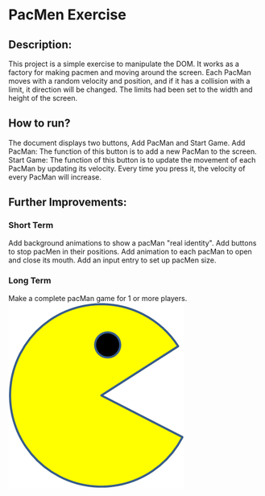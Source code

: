 # PacMen Exercise
## Description:
This project is a simple exercise to manipulate the DOM. 
It works as a factory for making pacmen and moving around the screen.
Each PacMan moves with a random velocity and position, and if it has a collision with a limit, it direction will be changed.
The limits had been set to the width and height of the screen.

## How to run?
The document displays two buttons, Add PacMan and Start Game.
Add PacMan: The function of this button is to add a new PacMan to the screen.
Start Game: The function of this button is to update the movement of each PacMan by updating its velocity.
            Every time you press it, the velocity of every PacMan will increase.

## Further Improvements:
### Short Term
Add background animations to show a pacMan "real identity".
Add buttons to stop pacMen in their positions.
Add animation to each pacMan to open and close its mouth.
Add an input entry to set up pacMen size.
### Long Term
Make a complete pacMan game for 1 or more players.
<img src="PacMan1.png">
